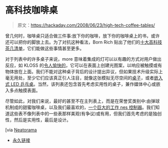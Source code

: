 # 高科技咖啡桌

> 原文：<https://hackaday.com/2008/06/23/high-tech-coffee-tables/>

曾几何时，咖啡桌只适合做三件事:放下你的咖啡，放下你的咖啡桌上的书，或许还可以把你的脚放上去。为了对抗这种看法，Born Rich 贴出了他们的[十大高科技茶几清单](http://www.bornrich.org/entry/top-10-high-tech-luxury-coffee-tables-of-all-time/)，它们能做这些事情甚至更多。

对于列表中的许多桌子来说，more 意味着集成的灯可以以有趣的方式对用户做出反应，如 KLOSS 的[令人愉快的](http://www.kloss-online.co.uk/21058.html)，它可以在表面上创建光图案，以响应被触摸或有物体放在上面。我们不能对这种桌子背后的设计提出异议，但如果技术升级实际上毫无用处，至少它们应该真正引人注目，就像这张模拟无尽空间的[桌子](http://www.bornrich.org/entry/interactive-illuminating-table-takes-art-into-the-third-dimension/)，或者[嵌入式 LED 乒乓桌](http://www.hackaday.com/2008/05/28/embedded-led-pong-table/)。当然，该列表还包含首先考虑实用性的桌子，兼作媒体中心或嵌入多点触摸表面。

尽管如此，对我们来说，最好的甚至不在主列表上，而是在荣誉奖类别中:由弹球机制成的甜蜜咖啡桌，以及我们最喜欢的，[一个巨大的工作 nes 控制器](http://techdigest.tv/2008/05/nes_controller.html)。我们知道这些表不像列表中的一些表那样美观(有争议)或有用，但我们首先考虑的是独创性，然后是实用性，最后是设计。

[via [Neatorama](http://www.neatorama.com/2008/06/23/10-high-tech-coffee-tables/)

*   [永久链接](http://www.bornrich.org/entry/top-10-high-tech-luxury-coffee-tables-of-all-time/)